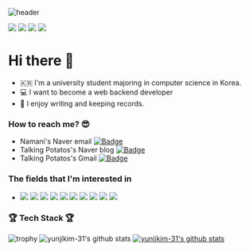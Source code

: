 ![header](https://capsule-render.vercel.app/api?type=waving&color=gradient&customColorList==1,3,18,27&height=230&section=header&text=Namani&fontSize=70)

<img src="https://img.shields.io/badge/JAVA-007396?style=for-the-badge&logo=java&logoColor=white">
<img src="https://img.shields.io/badge/C++-00599C?style=for-the-badge&logo=C++&logoColor=white">
<img src="https://img.shields.io/badge/MySQL-4479A1?style=for-the-badge&logo=MySQL&logoColor=white">
<img src="https://img.shields.io/badge/github-181717?style=for-the-badge&logo=github&logoColor=white">

# Hi there 👋
- 🇰🇷 I'm a university student majoring in computer science in Korea. 
- 💻 I want to become a web backend developer
- 💌 I enjoy writing and keeping records.

### How to reach me? 😎
- Namani's Naver email [![ Badge](https://img.shields.io/badge/Naver-03C75A?style=flat-square&logo=Naver&logoColor=white&link=mailto:kwg531@naver.com)](mailto:kwg531@naver.com)
- Talking Potatos's Naver blog [![ Badge](https://img.shields.io/badge/Blog-03C75A?style=flat-square&logo=Naver&logoColor=white&link=mailto:https://blog.naver.com/kwg531)](mailto:https://blog.naver.com/kwg531)
- Talking Potatos's Gmail [![ Badge](https://img.shields.io/badge/Gamil-EA4335?style=flat-square&logo=Gmail&logoColor=white&link=mailto:kimyunji9272@gmail.com)](kimyunji9272@gmail.com)

### The fields that I'm interested in
- <img src="https://img.shields.io/badge/C++-00599C?style=flat-square&logo=c%2B%2B&logoColor=white"/></a> 
<img src="https://img.shields.io/badge/C＃-239120?style=flat-square&logo=C Sharp&logoColor=white"/></a> 
<img src="https://img.shields.io/badge/Java-007396?style=flat-square&logo=Java&logoColor=white"/></a> <img src="https://img.shields.io/badge/Python-3776AB?style=flat-square&logo=Python&logoColor=white"/></a> 
<img src="https://img.shields.io/badge/MySQL-4479A1?style=flat-square&logo=MySQL&logoColor=white"/></a> <img src="https://img.shields.io/badge/Android-3DDC84?style=flat-square&logo=Android&logoColor=white"/></a> 
<img src="https://img.shields.io/badge/Flutter-02569B?style=flat-square&logo=Flutter&logoColor=white"/></a> 
<img src="https://img.shields.io/badge/Firebase-FFCA28?style=flat-square&logo=Firebase&logoColor=white"/></a> 
<img src="https://img.shields.io/badge/PHP-777BB4?style=flat-square&logo=PHP&logoColor=white"/></a> 
<img src="https://img.shields.io/badge/Apache-D22128?style=flat-square&logo=Apache&logoColor=white"/></a>

### 🏆️ Tech Stack 🏆️
![trophy](https://github-profile-trophy.vercel.app/?username=yunjikim-31)
![yunjikim-31's github stats](https://github-readme-stats.vercel.app/api?username=yunjikim-31&show_icons=true)
[![yunjikim-31's github stats](https://github-readme-stats.vercel.app/api/top-langs/?username=yunjikim-31&show_icons=true&hide_border=true&title_color=004386&icon_color=004386&layout=compact)](https://github.com/yunjikim-31)
